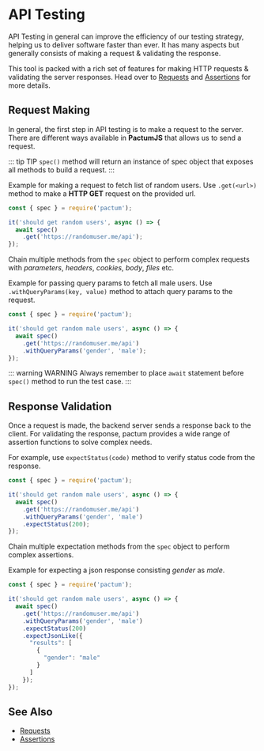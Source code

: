 # API Testing

API Testing in general can improve the efficiency of our testing strategy, helping us to deliver software faster than ever. It has many aspects but generally consists of making a request & validating the response. 

This tool is packed with a rich set of features for making HTTP requests & validating the server responses. Head over to [Requests](/api/requests/spec) and [Assertions](/api/assertions/expectStatus) for more details.

## Request Making

In general, the first step in API testing is to make a request to the server. There are different ways available in **PactumJS** that allows us to send a request.

::: tip TIP
`spec()` method will return an instance of spec object that exposes all methods to build a request.
:::

Example for making a request to fetch list of random users. Use `.get(<url>)` method to make a **HTTP GET** request on the provided url.

```js
const { spec } = require('pactum');

it('should get random users', async () => {
  await spec()
    .get('https://randomuser.me/api');
});
```

Chain multiple methods from the `spec` object to perform complex requests with *parameters*, *headers*, *cookies*, *body*, *files* etc.

Example for passing query params to fetch all male users. Use `.withQueryParams(key, value)` method to attach query params to the request.

```js
const { spec } = require('pactum');

it('should get random male users', async () => {
  await spec()
    .get('https://randomuser.me/api')
    .withQueryParams('gender', 'male');
});
```

::: warning WARNING
Always remember to place `await` statement before `spec()` method to run the test case.
:::

## Response Validation

Once a request is made, the backend server sends a response back to the client. For validating the response, pactum provides a wide range of assertion functions to solve complex needs.

For example, use `expectStatus(code)` method to verify status code from the response.

```js
const { spec } = require('pactum');

it('should get random male users', async () => {
  await spec()
    .get('https://randomuser.me/api')
    .withQueryParams('gender', 'male')
    .expectStatus(200);
});
```

Chain multiple expectation methods from the `spec` object to perform complex assertions.

Example for expecting a json response consisting *gender* as *male*.

```js
const { spec } = require('pactum');

it('should get random male users', async () => {
  await spec()
    .get('https://randomuser.me/api')
    .withQueryParams('gender', 'male')
    .expectStatus(200)
    .expectJsonLike({
      "results": [
        {
          "gender": "male"
        }
      ]
    });
});
```

## See Also

- [Requests](/api/requests/spec)
- [Assertions](/api/assertions/expectStatus)
